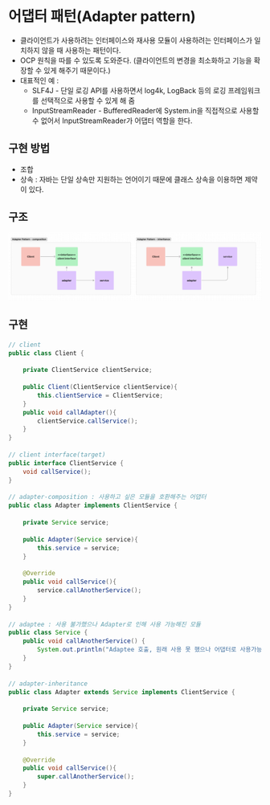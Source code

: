 # 어댑터 패턴(Adapter pattern)
- 클라이언트가 사용하려는 인터페이스와 재사용 모듈이 사용하려는 인터페이스가 일치하지 않을 때 사용하는 패턴이다.
- OCP 원칙을 따를 수 있도록 도와준다. (클라이언트의 변경을 최소화하고 기능을 확장할 수 있게 해주기 때문이다.)
- 대표적인 예 : 
  - SLF4J - 단일 로깅 API를 사용하면서 log4k, LogBack 등의 로깅 프레임워크를 선택적으로 사용할 수 있게 해 줌
  - InputStreamReader - BufferedReader에 System.in을 직접적으로 사용할 수 없어서 InputStreamReader가 어댑터 역할을 한다.

## 구현 방법
- 조합
- 상속 : 자바는 단일 상속만 지원하는 언어이기 때문에 클래스 상속을 이용하면 제약이 있다.

## 구조
![adapterPattern.png](..%2F..%2Fimg%2Fjava%2FadapterPattern.png)

## 구현
```java
// client
public class Client {
	
	private ClientService clientService;
	
	public Client(ClientService clientService){
		this.clientService = ClientService;
    }
	public void callAdapter(){
		clientService.callService();
    }
}

// client interface(target)
public interface ClientService {
	void callService();
}

// adapter-composition : 사용하고 싶은 모듈을 호환해주는 어댑터
public class Adapter implements ClientService {
	
	private Service service;

	public Adapter(Service service){
		this.service = service;
	}
	
	@Override
    public void callService(){
		service.callAnotherService();
    }
}

// adaptee : 사용 불가했으나 Adapter로 인해 사용 가능해진 모듈
public class Service {
	public void callAnotherService() {
		System.out.println("Adaptee 호출, 원래 사용 못 했으나 어댑터로 사용가능할 수 있게 되었다.");
	}
}

// adapter-inheritance
public class Adapter extends Service implements ClientService {

	private Service service;

	public Adapter(Service service){
		this.service = service;
	}

	@Override
	public void callService(){
		super.callAnotherService();
	}
}
```
